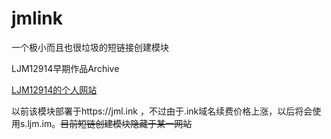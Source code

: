 # jmlink
一个极小而且也很垃圾的短链接创建模块

LJM12914早期作品Archive

[LJM12914的个人网站](https://ljm.im)

以前该模块部署于https://jml.ink ，不过由于.ink域名续费价格上涨，以后将会使用s.ljm.im。~~目前短链创建模块隐藏于某一网站~~
